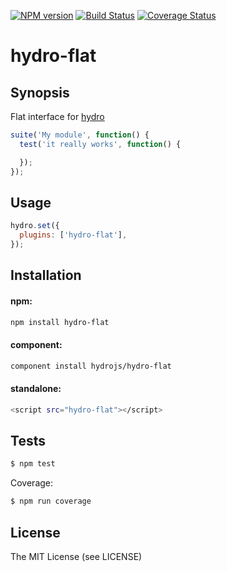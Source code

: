 [![NPM
version](https://badge.fury.io/js/hydro-flat.png)](http://badge.fury.io/js/hydro-flat)
[![Build Status](https://secure.travis-ci.org/hydrojs/hydro-flat.png)](http://travis-ci.org/hydrojs/hydro-flat)
[![Coverage Status](https://coveralls.io/repos/hydrojs/hydro-flat/badge.png?branch=master)](https://coveralls.io/r/hydrojs/hydro-flat?branch=master)

# hydro-flat

## Synopsis

Flat interface for [hydro](https://github.com/hydrojs/hydro)

```js
suite('My module', function() {
  test('it really works', function() {

  });
});
```

## Usage

```js
hydro.set({
  plugins: ['hydro-flat'],
});
```

## Installation

#### npm:

```bash
npm install hydro-flat
```

#### component:

```bash
component install hydrojs/hydro-flat
```

#### standalone:

```bash
<script src="hydro-flat"></script>
```

## Tests

```bash
$ npm test
```

Coverage:

```bash
$ npm run coverage
```

## License

The MIT License (see LICENSE)
